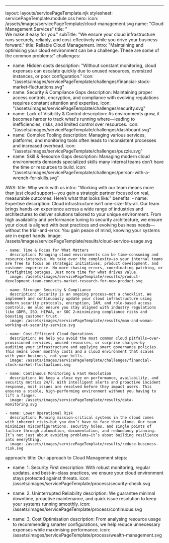 ---
layout: layouts/servicePageTemplate.njk
stylesheet: servicePageTemplate.module.css
hero:
  icon: /assets/images/servicePageTemplate/cloud-management.svg
  name: "Cloud Management Services"
  title: "<span style='color: #FFF'>Secure, Optimise and Scale.</br></span>We make it easy for you."
  subTitle: "We ensure your cloud infrastructure runs securely, reliably, and cost-effectively 
while you drive your business forward."
title: Reliable Cloud Management.
intro: "Maintaining and optimising your cloud environment can be a challenge. These are some of the common problems:"
challenges: 
  - name: Hidden costs
    description: "Without constant monitoring, cloud expenses can escalate quickly due to unused resources, oversized instances, or poor configuration."
    icon: "/assets/images/servicePageTemplate/challenges/financial-stock-market-fluctuations.svg"
  - name: Security & Compliance Gaps
    description: Maintaining proper access controls, encryption, and compliance with evolving regulations requires constant attention and expertise.
    icon: "/assets/images/servicePageTemplate/challenges/security.svg"
  - name: Lack of Visibility & Control
    description: As environments grow, it becomes harder to track what's running where—leading to inefficiencies, risks, and limited control over resources.
    icon: "/assets/images/servicePageTemplate/challenges/dashboard.svg"
  - name: Complex Tooling
    description: Managing various services, platforms, and monitoring tools often leads to inconsistent processes and increased overhead.
    icon: "/assets/images/servicePageTemplate/challenges/puzzle.svg"
  - name: Skill & Resource Gaps
    description: Managing modern cloud environments demands specialized skills many internal teams don’t have the time or resources to build.
    icon: "/assets/images/servicePageTemplate/challenges/person-with-a-wrench-for-skills.svg"

AWS:
  title: Why work with us
  intro: "Working with our team means more than just cloud support—you gain a strategic partner focused on real, measurable outcomes. Here’s what that looks like:"
  benefits:
    - name: Expertise
      description: Cloud infrastructure isn’t one-size-fits-all. Our team brings hands-on experience across a wide range of industries and architectures to deliver solutions tailored to your unique environment. From high availability and performance tuning to security architecture, we ensure your cloud is aligned with best practices and evolving business needs—without the trial-and-error. You gain peace of mind, knowing your systems are in expert hands.
      image: /assets/images/servicePageTemplate/results/cloud-service-usage.svg

    - name: Time & Focus for What Matters
      description: Managing cloud environments can be time-consuming and resource-intensive. We take over the complexity—so your internal teams are free to focus on strategic initiatives, product development, and customer experience. No more chasing errors, coordinating patching, or firefighting outages. Just more time for what drives value.
      image: /assets/images/servicePageTemplate/results/product-development-team-conducts-market-research-for-new-product.svg

    - name: Stronger Security & Compliance
      description: Security is an ongoing process—not a checklist. We implement and continuously update your cloud infrastructure using modern security protocols, encryption, IAM, and role-based access controls. We also ensure you stay aligned with industry regulations like GDPR, ISO, HIPAA, or SOC 2—minimizing compliance risks and boosting customer trust.
      image: /assets/images/servicePageTemplate/results/man-and-woman-working-at-security-service.svg

    - name: Cost-Efficient Cloud Operations
      description: We help you avoid the most common cloud pitfalls—over-provisioned services, unused resources, or surprise charges—by auditing your infrastructure and applying smart governance policies. This means lower monthly costs and a cloud environment that scales with your business, not your bills.
      image: /assets/images/servicePageTemplate/challenges/financial-stock-market-fluctuations.svg

    - name: Continuous Monitoring & Fast Resolution
      description: We keep a close eye on performance, availability, and security metrics 24/7. With intelligent alerts and proactive incident response, most issues are resolved before they impact users. This ensures a stable, high-performing environment without you having to lift a finger.
      image: /assets/images/servicePageTemplate/results/data-monitoring.svg

    - name: Lower Operational Risk
      description: Running mission-critical systems in the cloud comes with inherent risks—but you don’t have to face them alone. Our team minimizes misconfigurations, security holes, and single points of failure through automation, documentation, and redundancy planning. It’s not just about avoiding problems—it’s about building resilience into everything.
      image: /assets/images/servicePageTemplate/results/reduce-business-risk.svg

approach:
  title: Our approach to Cloud Management
  steps:
  - name: 1. Security First
    description: With robust monitoring, regular updates, and best-in-class practices, we ensure your cloud environment stays protected against threats.
    icon: /assets/images/servicePageTemplate/process/security-check.svg

  - name: 2. Uninterrupted Reliability
    description: We guarantee minimal downtime, proactive maintenance, and quick issue resolution to keep your systems running smoothly.
    icon: /assets/images/servicePageTemplate/process/continuous.svg

  - name: 3. Cost Optimisation
    description: From analysing resource usage to recommending smarter configurations, we help reduce unnecessary expenses while maximising performance.
    icon: /assets/images/servicePageTemplate/process/wealth-management.svg
